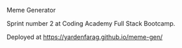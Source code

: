 Meme Generator

Sprint number 2 at Coding Academy Full Stack Bootcamp.

Deployed at <https://yardenfarag.github.io/meme-gen/>
